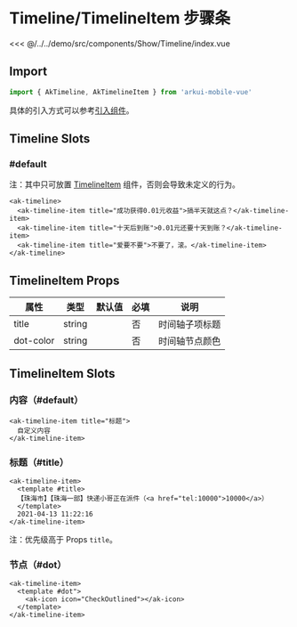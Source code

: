 # Timeline/TimelineItem 步骤条

<CodeDemo name="Timeline">

<<< @/../../demo/src/components/Show/Timeline/index.vue

</CodeDemo>

## Import

```js
import { AkTimeline, AkTimelineItem } from 'arkui-mobile-vue'
```

具体的引入方式可以参考[引入组件](../guide/import.md)。

## Timeline Slots

### #default

注：其中只可放置 [TimelineItem](./Timeline.md#timelineitem-props) 组件，否则会导致未定义的行为。

```vue
<ak-timeline>
  <ak-timeline-item title="成功获得0.01元收益">搞半天就这点？</ak-timeline-item>
  <ak-timeline-item title="十天后到账">0.01元还要十天到账？</ak-timeline-item>
  <ak-timeline-item title="爱要不要">不要了，滚。</ak-timeline-item>
</ak-timeline>
```

## TimelineItem Props

| 属性      | 类型   | 默认值 | 必填 | 说明           |
| --------- | ------ | ------ | ---- | -------------- |
| title     | string |        | 否   | 时间轴子项标题 |
| dot-color | string |        | 否   | 时间轴节点颜色 |

## TimelineItem Slots

### 内容（#default）

```vue
<ak-timeline-item title="标题">
  自定义内容
</ak-timeline-item>
```

### 标题（#title）

```vue
<ak-timeline-item>
  <template #title>
  【珠海市】【珠海一部】快递小哥正在派件（<a href="tel:10000">10000</a>）
  </template>
  2021-04-13 11:22:16
</ak-timeline-item>
```

注：优先级高于 Props `title`。

### 节点（#dot）

```vue
<ak-timeline-item>
  <template #dot">
    <ak-icon icon="CheckOutlined"></ak-icon>
  </template>
</ak-timeline-item>
```
